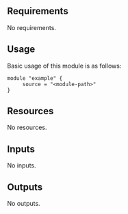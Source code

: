 <!-- BEGIN_TF_DOCS -->
## Requirements

No requirements.
## Usage
Basic usage of this module is as follows:
```hcl
module "example" {
	 source = "<module-path>"
}
```
## Resources

No resources.
## Inputs

No inputs.
## Outputs

No outputs.
<!-- END_TF_DOCS -->